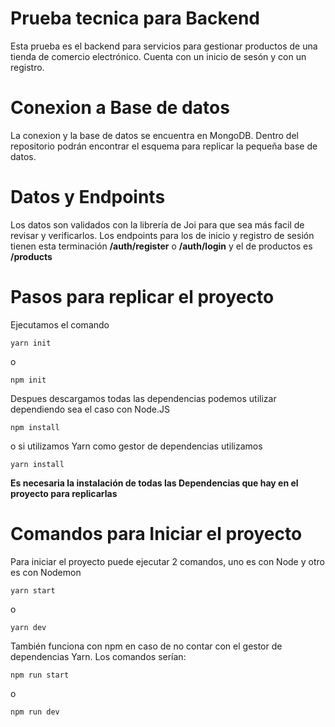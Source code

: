 # Prueba tecnica para Backend
Esta prueba es el backend para servicios para gestionar productos de una tienda de comercio electrónico. 
Cuenta con un inicio de sesón y con un registro. 
# Conexion a Base de datos
La conexion y la base de datos se encuentra en MongoDB. Dentro del repositorio podrán encontrar el esquema para replicar la pequeña base de datos.
# Datos y Endpoints
Los datos son validados con la librería de Joi para que sea más facil de revisar y verificarlos. Los endpoints para los de inicio y registro de sesión tienen esta terminación **/auth/register** o **/auth/login** y el de productos es **/products**
# Pasos para replicar el proyecto
Ejecutamos el comando 
```
yarn init
```
o 
```
npm init
```
Despues descargamos todas las dependencias podemos utilizar dependiendo sea el caso con Node.JS 
```
npm install
```
o si utilizamos Yarn como gestor de dependencias utilizamos
```
yarn install
```
**Es necesaria la instalación de todas las Dependencias que hay en el proyecto para replicarlas**

# Comandos para Iniciar el proyecto
Para iniciar el proyecto puede ejecutar 2 comandos, uno es con Node y otro es con Nodemon
```
yarn start 
```
o 
```
yarn dev
```
También funciona con npm en caso de no contar con el gestor de dependencias Yarn. Los comandos serían: 
```
npm run start
```
o 
```
npm run dev
```

